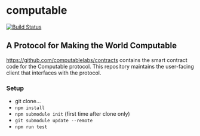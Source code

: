 # computable
[![Build Status](https://travis-ci.org/computablelabs/computable.js.svg?branch=master)](https://travis-ci.org/computablelabs/computable.js)

## A Protocol for Making the World Computable
https://github.com/computablelabs/contracts contains the smart contract code for the Computable protocol. This repository maintains the user-facing client that interfaces with the protocol.

### Setup
* git clone...
* `npm install`
* `npm submodule init` (first time after clone only)
* `git submodule update --remote`
* `npm run test`

